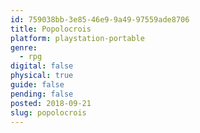 ```yaml
---
id: 759038bb-3e85-46e9-9a49-97559ade8706
title: Popolocrois
platform: playstation-portable
genre:
  - rpg
digital: false
physical: true
guide: false
pending: false
posted: 2018-09-21
slug: popolocrois
---
```

